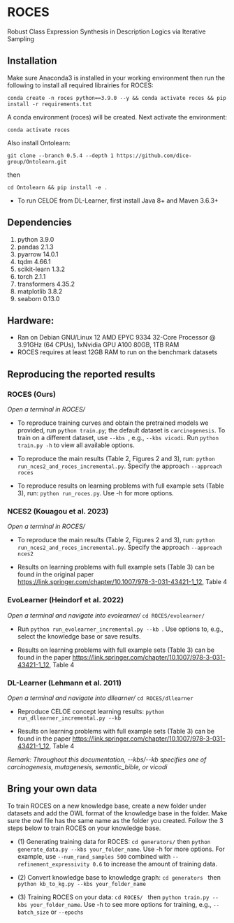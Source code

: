 # ROCES
Robust Class Expression Synthesis in Description Logics via Iterative Sampling


## Installation

Make sure Anaconda3 is installed in your working environment then run the following to install all required librairies for ROCES:
```
conda create -n roces python==3.9.0 --y && conda activate roces && pip install -r requirements.txt
```

A conda environment (roces) will be created. Next activate the environment:

```
conda activate roces
```

Also install Ontolearn: 

``` 
git clone --branch 0.5.4 --depth 1 https://github.com/dice-group/Ontolearn.git
```
then

``` 
cd Ontolearn && pip install -e .
```

- To run CELOE from DL-Learner, first install Java 8+ and Maven 3.6.3+

## Dependencies
1. python 3.9.0
2. pandas 2.1.3
3. pyarrow 14.0.1
4. tqdm 4.66.1
5. scikit-learn 1.3.2
6. torch 2.1.1
7. transformers 4.35.2
8. matplotlib 3.8.2
9. seaborn 0.13.0

## Hardware:
- Ran on Debian GNU/Linux 12 AMD EPYC 9334 32-Core Processor @ 3.91GHz (64 CPUs), 1xNvidia GPU A100 80GB, 1TB RAM
- ROCES requires at least 12GB RAM to run on the benchmark datasets

## Reproducing the reported results

### ROCES (Ours)


*Open a terminal in ROCES/*


- To reproduce training curves and obtain the pretrained models we provided, run ``` python train.py ```; the default dataset is ` carcinogenesis `. To train on a different dataset, use ```--kbs ```, e.g., `--kbs vicodi`. Run `python train.py -h` to view all available options.

- To reproduce the main results (Table 2, Figures 2 and 3), run: ``` python run_nces2_and_roces_incremental.py ```. Specify the approach `--approach roces`

- To reproduce results on learning problems with full example sets (Table 3), run: ``` python run_roces.py ```. Use -h for more options.


### NCES2 (Kouagou et al. 2023)

*Open a terminal in ROCES/*
- To reproduce the main results (Table 2, Figures 2 and 3), run: ``` python run_nces2_and_roces_incremental.py ```. Specify the approach `--approach nces2`

- Results on learning problems with full example sets (Table 3) can be found in the original paper https://link.springer.com/chapter/10.1007/978-3-031-43421-1_12, Table 4


### EvoLearner (Heindorf et al. 2022)

*Open a terminal and navigate into evolearner/* ``` cd ROCES/evolearner/ ```

- Run `python run_evolearner_incremental.py --kb `. Use options to, e.g., select the knowledge base or save results.

- Results on learning problems with full example sets (Table 3) can be found in the paper https://link.springer.com/chapter/10.1007/978-3-031-43421-1_12, Table 4


### DL-Learner (Lehmann et al. 2011)

*Open a terminal and navigate into dllearner/* ``` cd ROCES/dllearner ```

- Reproduce CELOE concept learning results: ``` python run_dllearner_incremental.py --kb ```

- Results on learning problems with full example sets (Table 3) can be found in the paper https://link.springer.com/chapter/10.1007/978-3-031-43421-1_12, Table 4


*Remark: Throughout this documentation, --kbs/--kb specifies one of carcinogenesis, mutagenesis, semantic_bible, or vicodi*

## Bring your own data

To train ROCES on a new knowledge base, create a new folder under datasets and add the OWL format of the knowledge base in the folder. Make sure the owl file has the same name as the folder you created. Follow the 3 steps below to train ROCES on your knowledge base.

- (1) Generating training data for ROCES: `cd generators/` then ` python generate_data.py --kbs your_folder_name `. Use -h for more options. For example, use `--num_rand_samples 500` combined with `--refinement_expressivity 0.6` to increase the amount of training data.

- (2) Convert knowledge base to knowledge graph: ```cd generators ``` then ``` python kb_to_kg.py --kbs your_folder_name ```

- (3) Training ROCES on your data: `cd ROCES/ ` then ` python train.py --kbs your_folder_name `. Use -h to see more options for training, e.g., `--batch_size` or `--epochs`


